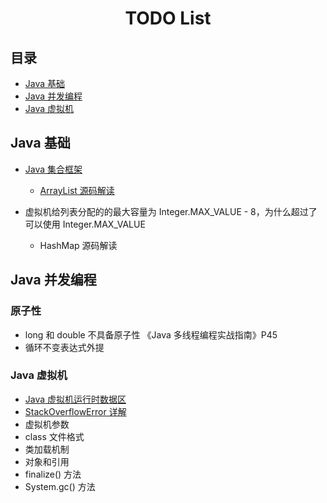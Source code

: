 <h1 align='center'> 
TODO List
</h1>




## 目录

- [Java 基础](#java-基础)
- [Java 并发编程](#java-并发编程)
- [Java 虚拟机](#java-虚拟机)



## Java 基础

- [Java 集合框架](https://github.com/chenqingyun/all-in-java/blob/master/note/Java%20%E5%9F%BA%E7%A1%80/Java%20%E9%9B%86%E5%90%88%E6%A1%86%E6%9E%B6%E6%A6%82%E8%BF%B0.md)

  - [ArrayList 源码解读](https://github.com/chenqingyun/all-in-java/blob/master/note/Java%20%E5%9F%BA%E7%A1%80/ArrayList%20%E6%BA%90%E7%A0%81%E8%A7%A3%E6%9E%90.md)
- 虚拟机给列表分配的的最大容量为 Integer.MAX_VALUE - 8，为什么超过了可以使用 Integer.MAX_VALUE 
  - HashMap 源码解读

## Java 并发编程

### 原子性

- long 和 double 不具备原子性 《Java 多线程编程实战指南》P45
- 循环不变表达式外提

### Java 虚拟机

- [Java 虚拟机运行时数据区](<https://github.com/chenqingyun/all-in-java/blob/master/note/Java%20%E8%99%9A%E6%8B%9F%E6%9C%BA/Java%20%E8%99%9A%E6%8B%9F%E6%9C%BA%E8%BF%90%E8%A1%8C%E6%97%B6%E6%95%B0%E6%8D%AE%E5%8C%BA.md#%E5%8F%82%E8%80%83>)
- [StackOverflowError 详解](https://github.com/chenqingyun/all-in-java/blob/master/note/Java%20%E8%99%9A%E6%8B%9F%E6%9C%BA/StackOverflowError.md)
- 虚拟机参数
- class 文件格式
- 类加载机制
- 对象和引用
- finalize() 方法
- System.gc() 方法